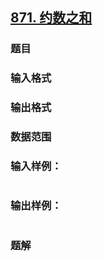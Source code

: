 ## [871. 约数之和](https://www.acwing.com/problem/content/solution/873/1/)

### 题目

### 输入格式

### 输出格式

### 数据范围

### 输入样例：

```

```

### 输出样例：

```

```

### 题解